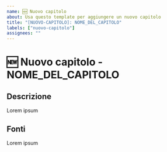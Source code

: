 ```yaml
---
name: 🆕 Nuovo capitolo
about: Usa questo template per aggiungere un nuovo capitolo
title: "[NUOVO-CAPITOLO]: NOME_DEL_CAPITOLO"
labels: ["nuovo-capitolo"]
assignees: ""
---
```


# 🆕 Nuovo capitolo - NOME_DEL_CAPITOLO

## Descrizione

<!-- Descrivi quali sono gli argomenti che andrai ad affrontare in questo capitolo. -->

Lorem ipsum

## Fonti

<!-- Se hai preso immagini, frasi, citazioni o risorse esterne usa questa sezione per citarle -->

Lorem ipsum

<!--📛📛📛📛📛📛📛📛📛📛📛📛📛📛📛📛📛📛📛📛📛📛📛📛📛📛📛📛📛📛

Prima di aggiungere un nuovo capitolo, assicurati di seguire attentamente queste linee guida:

- Verifica l'Esistenza: Assicurati che il capitolo che desideri aggiungere non esista già nel progetto. Puoi farlo consultando l'elenco dei capitoli esistenti o cercando nel repository del progetto.
- Evita Sovrapposizioni: Controlla che i contenuti del tuo nuovo capitolo non siano già trattati in altri capitoli esistenti. La diversificazione dei contenuti è fondamentale per mantenere l'interesse e la rilevanza del progetto.
- Evita il Plagio: Non copiare testualmente da libri, siti web o altre fonti che non siano di tua proprietà. È fondamentale rispettare i diritti d'autore e garantire che il tuo contributo sia originale.
- Conformità alle Linee Guida: Prima di iniziare a scrivere, consulta attentamente il file GUIDELINES.md e CONTRIBUTING.md. Questi documenti forniscono informazioni importanti sulla formattazione, la struttura e lo stile dei capitoli. Assicurati di seguire queste linee guida per garantire una coerenza nella scrittura con gli altri capitoli del progetto.

La tua partecipazione è estremamente preziosa, e ti ringraziamo sinceramente per il contributo che apporterai al progetto!

📛📛📛📛📛📛📛📛📛📛📛📛📛📛📛📛📛📛📛📛📛📛📛📛📛📛📛📛📛📛📛📛-->
